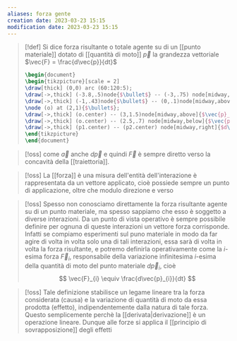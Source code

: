 ```yaml
---
aliases: forza gente
creation date: 2023-03-23 15:15
modification date: 2023-03-23 15:15
---
```


>[!def]
>Si dice forza risultante o totale agente su di un [[punto materiale]] dotato di [[quantità di moto]] 
>$\vec{p}$ la grandezza vettoriale
>$\vec{F} = \frac{d\vec{p}}{dt}$
>
>```tikz
>\begin{document}
>\begin{tikzpicture}[scale = 2]
>\draw[thick] (0,0) arc (60:120:5);
>\draw[->,thick] (-3.8,.5)node{$\bullet$} -- (-3,.75) node[midway,above]{$\vec{p}_{1}$};
>\draw[->,thick] (-1,.43)node{$\bullet$} -- (0,.1)node[midway,above]{$\vec{p}_{2}$};
>\node (o) at (2,1){$\bullet$};
>\draw[->,thick] (o.center) -- (3,1.5)node[midway,above]{$\vec{p}_{1}$} node(p1){};
>\draw[->,thick] (o.center) -- (2.5,.7) node[midway,below]{$\vec{p}_{2}$} node(p2){};
>\draw[->,thick] (p1.center) -- (p2.center) node[midway,right]{$d\vec{p}$};
>\end{tikzpicture}
>\end{document}
>```

>[!oss]
>come $\vec{a}$ anche $d\vec{p}$ e quindi $\vec{F}$ è sempre diretto verso la concavità della [[traiettoria]].

>[!oss]
>La [[forza]] è una misura dell'entità dell'interazione è rappresentata da un vettore applicato, cioè possiede sempre un punto di applicazione, oltre che modulo direzione e verso

>[!oss]
>Spesso non conosciamo direttamente la forza risultante agente su di un punto materiale, ma spesso sappiamo che esso è soggetto a diverse interazioni. Da un punto di vista operativo è sempre possibile definire per ognuna di queste interazioni un vettore forza corrisponde. Infatti se compiamo esperimenti sul puno materiale in modo da far agire di volta in volta solo una di tali interazioni, essa sarà di volta in volta la forza risultante, e potremo definirla operativamente come la $i$-esima forza $\vec{F}_{i}$, responsabile della variazione infinitesima $i$-esima della quantità di moto del punto materiale $d\vec{p}_{i}$, cioè
>$$ \vec{F}_{i} \equiv \frac{d\vec{p}_{i}}{dt}  $$

>[!oss]
>Tale definizione stabilisce un legame lineare tra la forza considerata (causa) e la variazione di quantità di moto da essa prodotta (effetto), indipendentemente dalla natura di tale forza. Questo semplicemente perchè la [[derivata|derivazione]] è un operazione lineare. Dunque alle forze si applica il [[principio di sovrapposizione]] degli effetti
>